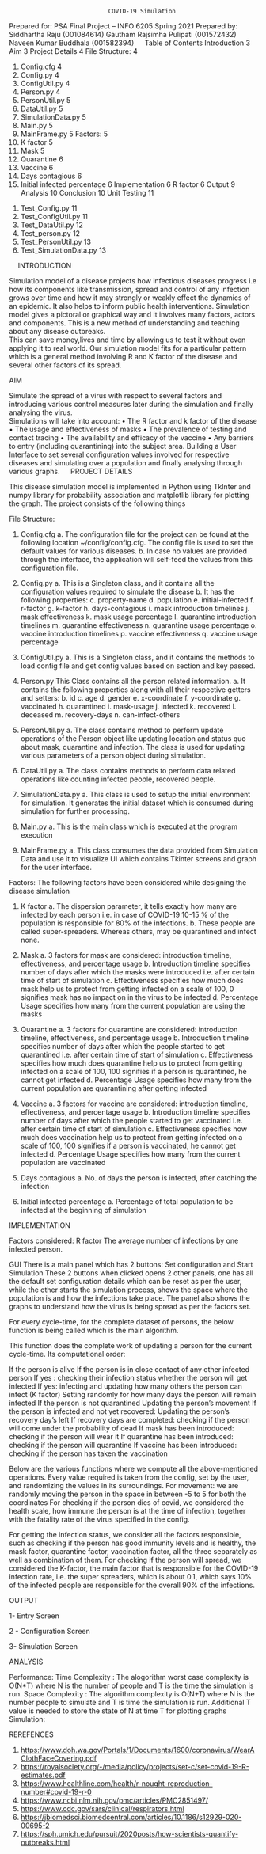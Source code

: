								COVID-19 Simulation


Prepared for: 
PSA Final Project – INFO 6205 Spring 2021
Prepared by:
Siddhartha Raju (001084614)
Gautham Rajsimha Pulipati (001572432)
Naveen Kumar Buddhala (001582394)
 
Table of Contents
Introduction	3
Aim	3
Project Details	4
File Structure:	4
1.	Config.cfg	4
2.	Config.py	4
3.	ConfigUtil.py	4
4.	Person.py	4
5.	PersonUtil.py	5
6.	DataUtil.py	5
7.	SimulationData.py	5
8.	Main.py	5
9.	MainFrame.py	5
Factors:	5
1.	K factor	5
2.	Mask	5
3.	Quarantine	6
4.	Vaccine	6
5.	Days contagious	6
6.	Initial infected percentage	6
Implementation	6
R factor	6
Output	9
Analysis	10
Conclusion	10
Unit Testing	11
1)	Test_Config.py	11
2)	Test_ConfigUtil.py	11
3)	Test_DataUtil.py	12
4)	Test_person.py	12
5)	Test_PersonUtil.py	13
6)	Test_SimulationData.py	13



 
INTRODUCTION

Simulation model of a disease projects how infectious diseases progress i.e how its components like transmission, spread and control of any infection grows over time and how it may strongly or weakly effect the dynamics of an epidemic. It also helps to inform public health interventions. 
Simulation model gives a pictoral or graphical way and it involves many factors, actors and components.
This is a new method of understanding and teaching about any disease outbreaks.  
This can save money,lives and time by allowing us to test it without even applying it to real world.
Our simulation model fits for a particular pattern which is a general method involving R and K factor of the disease and several other factors of its spread.

AIM

Simulate the spread of a virus with respect to several factors and introducing various control measures later during the simulation and finally analysing the virus.   
Simulations will take into account:
•	The R factor and k factor of the disease 
•	The usage and effectiveness of masks
•	The prevalence of testing and contact tracing
•	The availability and efficacy of the vaccine
•	Any barriers to entry (including quarantining) into the subject area.
Building a User Interface to set several configuration values involved for respective diseases and simulating over a population and finally analysing through various graphs.
 
PROJECT DETAILS

This disease simulation model is implemented in Python using TkInter and numpy library for probability association and matplotlib library for plotting the graph. The project consists of the following things

File Structure: 
1.	Config.cfg
a.	The configuration file for the project can be found at the following location ~/config/config.cfg. The config file is used to set the default values for various diseases.
b.	In case no values are provided through the interface, the application will self-feed the values from this configuration file.
2.	Config.py
a.	This is a Singleton class, and it contains all the configuration values required to simulate the disease
b.	It has the following properties:
c.	property-name
d.	population
e.	initial-infected
f.	r-factor
g.	k-factor
h.	days-contagious
i.	mask introduction timelines
j.	mask effectiveness
k.	mask usage percentage
l.	quarantine introduction timelines
m.	quarantine effectiveness
n.	quarantine usage percentage
o.	vaccine introduction timelines
p.	vaccine effectiveness
q.	vaccine usage percentage

3.	ConfigUtil.py
a.	This is a Singleton class, and it contains the methods to load config file and get config values based on section and key passed.

4.	Person.py
This Class contains all the person related information. 
a.	It contains the following properties along with all their respective getters and setters:
b.	id
c.	age
d.	gender
e.	x-coordinate
f.	y-coordinate
g.	vaccinated
h.	quarantined
i.	mask-usage
j.	infected
k.	recovered
l.	deceased
m.	recovery-days
n.	can-infect-others
5.	PersonUtil.py
a.	The class contains method to perform update operations of the Person object like updating location and status quo about mask, quarantine and infection. The class is used for updating various parameters of a person object during simulation. 

6.	DataUtil.py
a.	The class contains methods to perform data related operations like counting infected people, recovered people.

7.	SimulationData.py
a.	This class is used to setup the initial environment for simulation. It generates the initial dataset which is consumed during simulation for further processing.

8.	Main.py
a.	This is the main class which is executed at the program execution

9.	MainFrame.py
a.	This class consumes the data provided from Simulation Data and use it to visualize UI which contains Tkinter screens and graph for the user interface.

Factors:
The following factors have been considered while designing the disease simulation
1.	K factor
a.	The dispersion parameter, it tells exactly how many are infected by each person i.e. in case of COVID-19 10-15 % of the population is responsible for 80% of the infections.
b.	These people are called super-spreaders. Whereas others, may be quarantined and infect none.

2.	Mask 
a.	3 factors for mask are considered: introduction timeline, effectiveness, and percentage usage 
b.	Introduction timeline specifies number of days after which the masks were introduced i.e. after certain time of start of simulation
c.	Effectiveness specifies how much does mask help us to protect from getting infected on a scale of 100, 0 signifies mask has no impact on in the virus to be infected
d.	Percentage Usage specifies how many from the current population are using the masks

3.	Quarantine 
a.	3 factors for quarantine are considered: introduction timeline, effectiveness, and percentage usage 
b.	Introduction timeline specifies number of days after which the people started to get quarantined i.e. after certain time of start of simulation
c.	Effectiveness specifies how much does quarantine help us to protect from getting infected on a scale of 100, 100 signifies if a person is quarantined, he cannot get infected
d.	Percentage Usage specifies how many from the current population are quarantining after getting infected

4.	Vaccine 
a.	3 factors for vaccine are considered: introduction timeline, effectiveness, and percentage usage 
b.	Introduction timeline specifies number of days after which the people started to get vaccinated i.e. after certain time of start of simulation
c.	Effectiveness specifies how much does vaccination help us to protect from getting infected on a scale of 100, 100 signifies if a person is vaccinated, he cannot get infected
d.	Percentage Usage specifies how many from the current population are vaccinated

5.	Days contagious
a.	No. of days the person is infected, after catching the infection

6.	Initial infected percentage
a.	Percentage of total population to be infected at the beginning of simulation

IMPLEMENTATION

Factors considered: 
R factor
The average number of infections by one infected person.

GUI
There is a main panel which has 2 buttons: Set configuration and Start Simulation
These 2 buttons when clicked opens 2 other panels, one has all the default set configuration details which can be reset as per the user, while the other starts the simulation process, shows the space where the population is and how the infections take place. The panel also shows the graphs to understand how the virus is being spread as per the factors set. 



For every cycle-time, for the complete dataset of persons, the below function is being called which is the main algorithm.
 
This function does the complete work of updating a person for the current cycle-time.
Its computational order:

If the person is alive 
	If the person is in close contact of any other infected person 
		If yes : checking their infection status whether the person will get infected
			If yes: infecting and updating how many others the person can infect (K factor)
			           Setting randomly for how many days the person will remain infected
	If the person is not quarantined
		Updating the person’s movement
	If the person is infected and not yet recovered: Updating the person’s recovery day’s left
		If recovery days are completed: checking if the person will come under the probability of dead
	If mask has been introduced: checking if the person will wear it
	If quarantine has been introduced: checking if the person will quarantine
	If vaccine has been introduced: checking if the person has taken the vaccination

Below are the various functions where we compute all the above-mentioned operations.
Every value required is taken from the config, set by the user, and randomizing the values in its surroundings.
For movement: we are randomly moving the person in the space in between -5 to 5 for both the coordinates
For checking if the person dies of covid, we considered the health scale, how immune the person is at the time of infection, together with the fatality rate of the virus specified in the config.

 

For getting the infection status, we consider all the factors responsible, such as checking if the person has good immunity levels and is healthy, the mask factor, quarantine factor, vaccination factor, all the three separately as well as combination of them.
For checking if the person will spread, we considered the K-factor, the main factor that is responsible for the COVID-19 infection rate, i.e. the super spreaders, which is about 0.1, which says 10% of the infected people are responsible for the overall 90% of the infections.
 

OUTPUT
 
1- Entry Screen

 
2 - Configuration Screen
 
3- Simulation Screen


ANALYSIS

Performance:
Time Complexity : The alogorithm worst case complexity is O(N*T) where N is the number of people and T is the time the simulation is run. 
Space Complexity : The algorithm complexity is O(N+T) where N is the number people to simulate and T is time the simulation is run. Additional T value is needed to store the state of N at time T for plotting graphs
Simulation:

REREFENCES
1) https://www.doh.wa.gov/Portals/1/Documents/1600/coronavirus/WearAClothFaceCovering.pdf
2) https://royalsociety.org/-/media/policy/projects/set-c/set-covid-19-R-estimates.pdf
3) https://www.healthline.com/health/r-nought-reproduction-number#covid-19-r-0
4) https://www.ncbi.nlm.nih.gov/pmc/articles/PMC2851497/
5) https://www.cdc.gov/sars/clinical/respirators.html
6) https://jbiomedsci.biomedcentral.com/articles/10.1186/s12929-020-00695-2
7) https://sph.umich.edu/pursuit/2020posts/how-scientists-quantify-outbreaks.html
